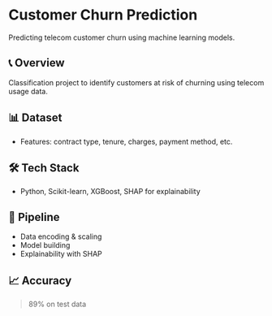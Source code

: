 # Customer Churn Prediction

Predicting telecom customer churn using machine learning models.

## 📞 Overview
Classification project to identify customers at risk of churning using telecom usage data.

## 📊 Dataset
- Features: contract type, tenure, charges, payment method, etc.

## 🛠️ Tech Stack
- Python, Scikit-learn, XGBoost, SHAP for explainability

## 🚀 Pipeline
- Data encoding & scaling
- Model building
- Explainability with SHAP

## 📈 Accuracy
> 89% on test data
